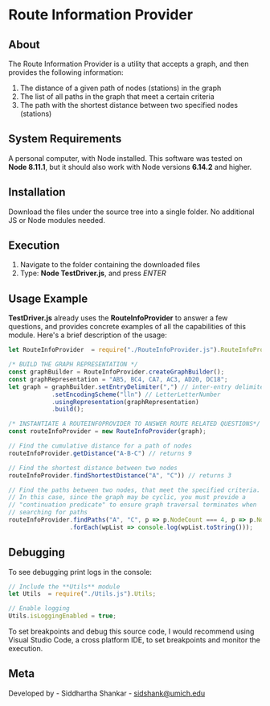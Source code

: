 # Route Information Provider

## About

The Route Information Provider is a utility that accepts a graph, and then provides the following information:

1. The distance of a given path of nodes (stations) in the graph
2. The list of all paths in the graph that meet a certain criteria
3. The path with the shortest distance between two specified nodes (stations)

## System Requirements

A personal computer, with Node installed. This software was tested on **Node 8.11.1**, but it should also work with Node versions **6.14.2** and higher.

## Installation

Download the files under the source tree into a single folder. No additional JS or Node modules needed.

## Execution

1. Navigate to the folder containing the downloaded files
2. Type: **Node TestDriver.js**, and press *ENTER*

## Usage Example

**TestDriver.js** already uses the **RouteInfoProvider** to answer a few questions, and provides concrete examples of all the capabilities of this module. Here's a brief description of the usage:

```javascript
let RouteInfoProvider  = require("./RouteInfoProvider.js").RouteInfoProvider;

/* BUILD THE GRAPH REPRESENTATION */
const graphBuilder = RouteInfoProvider.createGraphBuilder();
const graphRepresentation = "AB5, BC4, CA7, AC3, AD20, DC18";
let graph = graphBuilder.setEntryDelimiter(",") // inter-entry delimiter
            .setEncodingScheme("lln") // LetterLetterNumber
            .usingRepresentation(graphRepresentation)
            .build();

/* INSTANTIATE A ROUTEINFOPROVIDER TO ANSWER ROUTE RELATED QUESTIONS*/
const routeInfoProvider = new RouteInfoProvider(graph);

// Find the cumulative distance for a path of nodes
routeInfoProvider.getDistance("A-B-C") // returns 9

// Find the shortest distance between two nodes
routeInfoProvider.findShortestDistance("A", "C")) // returns 3

// Find the paths between two nodes, that meet the specified criteria.
// In this case, since the graph may be cyclic, you must provide a 
// "continuation predicate" to ensure graph traversal terminates when
// searching for paths
routeInfoProvider.findPaths("A", "C", p => p.NodeCount === 4, p => p.NodeCount < 4)
                 .forEach(wpList => console.log(wpList.toString()));
```

## Debugging

To see debugging print logs in the console:

```javascript
// Include the **Utils** module
let Utils  = require("./Utils.js").Utils;

// Enable logging
Utils.isLoggingEnabled = true;
```

To set breakpoints and debug this source code, I would recommend using Visual Studio Code, a cross platform IDE, to set breakpoints and monitor the execution.

## Meta

Developed by - Siddhartha Shankar - sidshank@umich.edu
